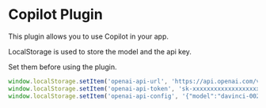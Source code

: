 # Copilot Plugin

This plugin allows you to use Copilot in your app.

LocalStorage is used to store the model and the api key.

Set them before using the plugin.

```typescript
window.localStorage.setItem('openai-api-url', 'https://api.openai.com/v1/completions');
window.localStorage.setItem('openai-api-token', 'sk-xxxxxxxxxxxxxxxxxxxxxxxxxxxxxxxxxxxxxxxx');
window.localStorage.setItem('openai-api-config', '{"model":"davinci-002","max_tokens":7,"temperature":0,"top_p":1,"n":1,"stream":false,"logprobs":null}');
```
